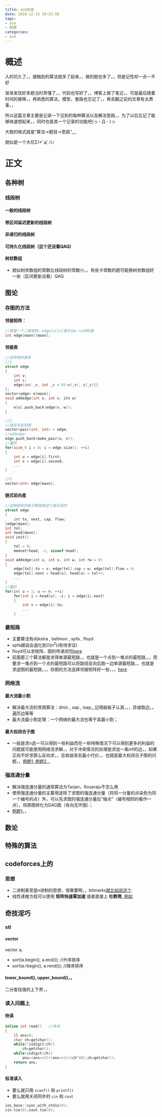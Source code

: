 ```yaml
---
title: acm总结
date: 2018-12-15 20:23:58
tags:
- acm
- 刷题
categories:
- acm
---
```


# 概述

入的坑久了，，接触到的算法就多了起来，，做的题也多了，，但是记性却一点一不好

渐渐发现好多题当时弄懂了，，代码也写好了，，博客上做了笔记，，可是最后随着时间的推移，，再熟悉的算法，模型，套路也忘记了，，再去翻之前的文章有太费事，，

所以这篇文章主要是记录一下见到的每种算法以及解法思路，，为了以后忘记了能够快速想起来，，同时也是其一个记录的功能吧(っ・Д・)っ

大致的格式就是“算法->题目->思路",,,,

貌似是一个大坑Σ(*ﾟдﾟﾉ)ﾉ

<!-- more -->


# 正文

## 各种树

### 线段树

#### 一般的线段树

#### 带区间延迟更新的线段树

#### 非递归的线段树

#### 可持久化线段树（这个还没看QAQ)

#### 树状数组

+ 貌似树状数组的常数比线段树的常数小，，有些卡常数的题可能换树状数组好一些（区间更新没看）QAQ


## 图论

### 存图的方法

#### 邻接矩阵：

```cpp
//直接一个二维矩阵，edge[u][v]表示边u->v的权值
int edge[maxn][maxn];
```

#### 邻接表

```cpp
//这种用的很多
//1.
struct edge
{
    int v;
    int c;
    edge(int _v, int _c = 0):v(_v), c(_c){}
};
vector<edge> e[maxn];
void addedge(int u, int v, itn w)
{
    e[u].push_back(edge(v, w));
}

//2.
//适合无权的图
vector<pair<int, int> > edge;
//addedge:
edge.push_back(make_pair(u, v));
//遍历
for(size_t i = 0; i < edge.size(); ++i)
{
    int u = edge[i].first;
    int v = edge[i].second;
    ...
}

//3.
vector<int> edge[maxn];
```

#### 链式前向星

```cpp
//这种很多的板子都是用这个是实现的
struct edge
{
    int to, next, cap, flow;
}edge[maxn];
int tol;
int head[maxn];
void init()
{
    tol = 0;
    memset(head, -1, sizeof head);
}
void addedge(int u, int v, int w, int rw = 0)
{
    edge[tol].to = v; edge[tol].cap = w; edge[tol].flow = 0;
    edge[tol].next = head[u]; head[u] = tol++;
    ...
}
//遍历
for(int u = 1; u <= n; ++i)
    for(int i = head[u]; ~i; i = edge[i].next)
    {
        int v = edge[i].to;
        ...
    }
```

### 最短路

+ 主要算法有dijkstra , bellmon , spfa , floyd
+ spfa据说会退化到$O(n^2)$(有待求证)
+ floyd可以求矩阵、图的传递闭包[here](https://vjudge.net/contest/261463#status/31415926535x/I/0/)
+ 前面那三个算法都是求得单源最短路，，也就是一个点到一堆点的最短路,，，而要求一堆点到一个点的最短路可以将路径反向后跑一边单源最短路，，也就是求逆图的最短路，，，存图的方法选择邻接矩阵好一些，，，[here](https://blog.csdn.net/zwj1452267376/article/details/50518209)

### 网络流

#### 最大流最小割

+ 解决最大流的常用算法：dinic , sap , isap,,,记得敲板子认真，，，异或取边，，遍历边等等
+ 最大流最小割定理：一个网络的最大流也等于其最小割；

#### 最大权闭合子图

+ 一般是求n选一可以得到一些利益而在一些特殊情况下可以得到更多的利益的问题就可能使用网络流求解，，对于冲突情况的处理是添加一条inf的边，，如果正向不好求那么反向求，，总收益渐去最小代价，，也就是最大权闭合子图的问题，，[例题1](https://www.luogu.org/problemnew/solution/P4313),,[例题2](https://codeforces.com/contest/1082/submission/47022828),,,

### 强连通分量

+ 解决强连通分量的通常算法为Tarjan，Kosaraju不怎么用
+ 使用强连通分量的主要用途除了求图的强连通分量（将同一分量的点染色为同一个编号的点）外，可以先求图的强连通分量后“缩点”（编号相同的看作一点），将原图转化为DAG图（有向无环图）；
+ [例题1](http://poj.org/problem?id=2186)，，

## 数论


## 特殊的算法


## codeforces上的

### 思想

+ 二进制甚至是n进制的思想，很重要啊，，bitmarks[就比如说这个](https://codeforces.com/contest/1117/problem/E)
+ 线性递推方程可以使用 **矩阵快速幂加速** 或者直接上 **杜教筛**,,[例如](https://codeforces.com/contest/1117/problem/D)

## 奇技淫巧

### stl

#### vector

vector<int> a;

+ sort(a.begin(), a.end()); //升序排序
+ sort(a.rbegin(), a.rend()); //降序排序

#### lower_bound(), upper_bound()，，

二分查找值的上下界，，

### 读入问题上

#### 快读

```cpp
inline int read()   //快读
{
    ll ans=0;
    char ch=getchar();
    while(!isdigit(ch))
        ch=getchar();
    while(isdigit(ch))
        ans=(ans<<3)+(ans<<1)+(ch^48),ch=getchar();
    return ans;
}
```
#### 标准读入

+ 要么就只用 ``scanf()`` 和 ``printf()``
+ 要么就用关闭同步的 ``cin`` 和 ``cout``

```cpp
ios_base::sync_with_stdio(0);
cin.tie(0);cout.tie(0);
```
